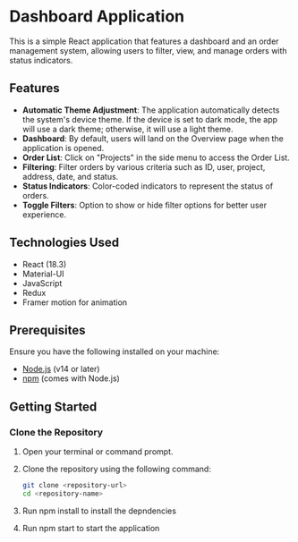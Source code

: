 # Dashboard Application

This is a simple React application that features a dashboard and an order management system, allowing users to filter, view, and manage orders with status indicators.

## Features

- **Automatic Theme Adjustment**: The application automatically detects the system's device theme. If the device is set to dark mode, the app will use a dark theme; otherwise, it will use a light theme.
- **Dashboard**: By default, users will land on the Overview page when the application is opened.
- **Order List**: Click on "Projects" in the side menu to access the Order List.
- **Filtering**: Filter orders by various criteria such as ID, user, project, address, date, and status.
- **Status Indicators**: Color-coded indicators to represent the status of orders.
- **Toggle Filters**: Option to show or hide filter options for better user experience.

## Technologies Used

- React (18.3)
- Material-UI
- JavaScript
- Redux
- Framer motion for animation

## Prerequisites

Ensure you have the following installed on your machine:

- [Node.js](https://nodejs.org/en/) (v14 or later)
- [npm](https://www.npmjs.com/get-npm) (comes with Node.js)

## Getting Started

### Clone the Repository

1. Open your terminal or command prompt.
2. Clone the repository using the following command:

   ```bash
   git clone <repository-url>
   cd <repository-name>
   ```

3. Run npm install to install the depndencies
4. Run npm start to start the application
